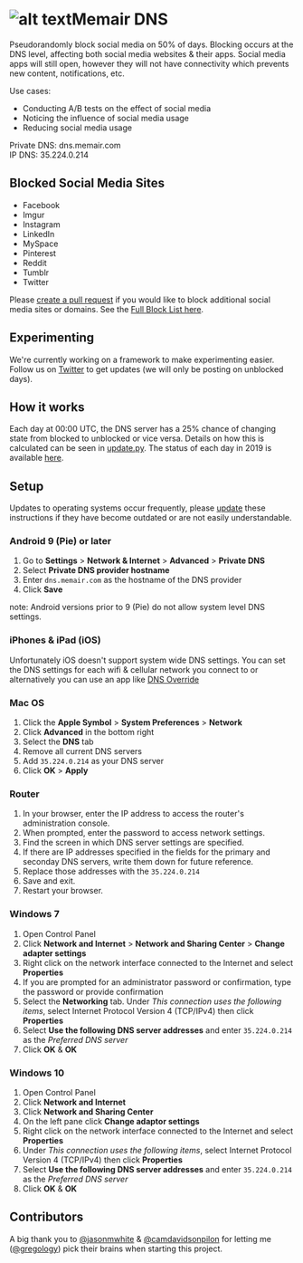 # ![alt text](https://github.com/memair/dns/raw/master/Memair%20DNS%20logo.png "Memair Logo")Memair DNS

Pseudorandomly block social media on 50% of days. Blocking occurs at the DNS level, affecting both social media websites & their apps. Social media apps will still open, however they will not have connectivity which prevents new content, notifications, etc.

Use cases:
 * Conducting A/B tests on the effect of social media
 * Noticing the influence of social media usage
 * Reducing social media usage

Private DNS: dns.memair.com  
IP DNS: 35.224.0.214

## Blocked Social Media Sites

 * Facebook
 * Imgur
 * Instagram
 * LinkedIn
 * MySpace
 * Pinterest
 * Reddit
 * Tumblr
 * Twitter

Please [create a pull request](https://github.com/memair/dns/edit/master/block.list) if you would like to block additional social media sites or domains. See the [Full Block List here](https://github.com/memair/dns/blob/master/block.list).

## Experimenting

We're currently working on a framework to make experimenting easier. Follow us on [Twitter](https://twitter.com/memair) to get updates (we will only be posting on unblocked days).

## How it works

Each day at 00:00 UTC, the DNS server has a 25% chance of changing state from blocked to unblocked or vice versa. Details on how this is calculated can be seen in [update.py](https://github.com/memair/dns/blob/master/update.py). The status of each day in 2019 is available [here](https://github.com/memair/dns/blob/master/daily_status.txt).

## Setup

Updates to operating systems occur frequently, please [update](https://github.com/memair/dns/edit/master/README.md) these instructions if they have become outdated or are not easily understandable.

### Android 9 (Pie) or later

 1. Go to **Settings** > **Network & Internet** > **Advanced** > **Private DNS**
 2. Select **Private DNS provider hostname**
 3. Enter `dns.memair.com` as the hostname of the DNS provider
 4. Click **Save**

note: Android versions prior to 9 (Pie) do not allow system level DNS settings.

### iPhones & iPad (iOS)

Unfortunately iOS doesn't support system wide DNS settings. You can set the DNS settings for each wifi & cellular network you connect to or alternatively you can use an app like [DNS Override](https://itunes.apple.com/us/app/dns-override/id1060830093?mt=8)

### Mac OS

1. Click the **Apple Symbol** > **System Preferences** > **Network**
2. Click **Advanced** in the bottom right
3. Select the **DNS** tab
4. Remove all current DNS servers
5. Add `35.224.0.214` as your DNS server
6. Click **OK** > **Apply**

### Router

1. In your browser, enter the IP address to access the router's administration console.
2. When prompted, enter the password to access network settings.
3. Find the screen in which DNS server settings are specified.
4. If there are IP addresses specified in the fields for the primary and seconday DNS servers, write them down for future reference.
5. Replace those addresses with the `35.224.0.214`
6. Save and exit.
7. Restart your browser.

### Windows 7

1. Open Control Panel
2. Click **Network and Internet** > **Network and Sharing Center** > **Change adapter settings**
3. Right click on the network interface connected to the Internet and select **Properties**
4. If you are prompted for an administrator password or confirmation, type the password or provide confirmation
5. Select the **Networking** tab. Under *This connection uses the following items*, select Internet Protocol Version 4 (TCP/IPv4) then click **Properties**
6. Select **Use the following DNS server addresses** and enter `35.224.0.214` as the *Preferred DNS server*
7. Click **OK** & **OK**

### Windows 10

1. Open Control Panel
2. Click **Network and Internet**
3. Click **Network and Sharing Center**
4. On the left pane click **Change adaptor settings**
5. Right click on the network interface connected to the Internet and select **Properties**
6. Under *This connection uses the following items*, select Internet Protocol Version 4 (TCP/IPv4) then click **Properties**
7. Select **Use the following DNS server addresses** and enter `35.224.0.214` as the *Preferred DNS server*
8. Click **OK** & **OK**

## Contributors

A big thank you to [@jasonmwhite](https://github.com/jasonmwhite) & [@camdavidsonpilon](https://github.com/camdavidsonpilon) for letting me ([@gregology](https://github.com/gregology)) pick their brains when starting this project.
